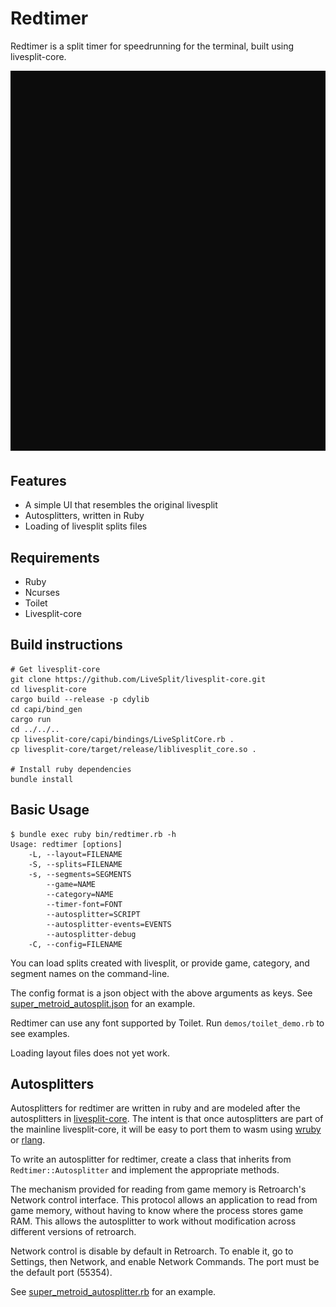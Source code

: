 Redtimer
========

Redtimer is a split timer for speedrunning for the terminal, built using
livesplit-core.

![Example](./docs/redtimer.svg)

Features
--------

* A simple UI that resembles the original livesplit
* Autosplitters, written in Ruby
* Loading of livesplit splits files

Requirements
------------

* Ruby
* Ncurses
* Toilet
* Livesplit-core

Build instructions
------------------

```
# Get livesplit-core
git clone https://github.com/LiveSplit/livesplit-core.git
cd livesplit-core
cargo build --release -p cdylib
cd capi/bind_gen
cargo run
cd ../../..
cp livesplit-core/capi/bindings/LiveSplitCore.rb .
cp livesplit-core/target/release/liblivesplit_core.so .

# Install ruby dependencies
bundle install
```

Basic Usage
-----------

```
$ bundle exec ruby bin/redtimer.rb -h
Usage: redtimer [options]
    -L, --layout=FILENAME
    -S, --splits=FILENAME
    -s, --segments=SEGMENTS
        --game=NAME
        --category=NAME
        --timer-font=FONT
        --autosplitter=SCRIPT
        --autosplitter-events=EVENTS
        --autosplitter-debug
    -C, --config=FILENAME
```

You can load splits created with livesplit, or provide game, category, and
segment names on the command-line.

The config format is a json object with the above arguments as keys.
See [super_metroid_autosplit.json](configs/super_metroid_autosplit.json)
for an example.

Redtimer can use any font supported by Toilet.  Run
`demos/toilet_demo.rb` to see examples.

Loading layout files does not yet work.

Autosplitters
-------------

Autosplitters for redtimer are written in ruby and are modeled after the
autosplitters in [livesplit-core](https://github.com/CryZe/livesplit-core/tree/auto-splitting).
The intent is that once autosplitters are part of the mainline
livesplit-core, it will be easy to port them to wasm using
[wruby](https://github.com/pannous/wruby) or
[rlang](https://github.com/ljulliar/rlang).

To write an autosplitter for redtimer, create a class that inherits from
`Redtimer::Autosplitter` and implement the appropriate methods.

The mechanism provided for reading from game memory is Retroarch's
Network control interface.  This protocol allows an application to read
from game memory, without having to know where the process stores game
RAM.  This allows the autosplitter to work without modification across
different versions of retroarch.

Network control is disable by default in Retroarch.  To enable it, go to
Settings, then Network, and enable Network Commands.  The port must be
the default port (55354).

See [super_metroid_autosplitter.rb](autosplitters/super_metroid_autosplitter.rb)
for an example.

